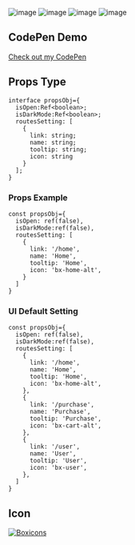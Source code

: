 ![image](https://img.shields.io/badge/Vue%20js-35495E?style=for-the-badge&logo=vuedotjs&logoColor=4FC08D)
![image](https://img.shields.io/badge/Vite-B73BFE?style=for-the-badge&logo=vite&logoColor=FFD62E)
![image](https://img.shields.io/badge/TypeScript-007ACC?style=for-the-badge&logo=typescript&logoColor=white)
![image](https://img.shields.io/badge/-Scss-eee?style=for-the-badge&logo=sass)
## CodePen Demo

[Check out my CodePen](https://codepen.io/justin880929/pen/Yzowegd)

## Props Type
```
interface propsObj={
  isOpen:Ref<boolean>;
  isDarkMode:Ref<boolean>;
  routesSetting: [
    {
      link: string;
      name: string;
      tooltip: string;
      icon: string
    }
  ];
}
```
### Props Example
```
const propsObj={
  isOpen: ref(false),
  isDarkMode:ref(false),
  routesSetting: [
    {
      link: '/home',
      name: 'Home',
      tooltip: 'Home',
      icon: 'bx-home-alt',
    }
  ]
}
```
### UI Default Setting
```
const propsObj={
  isOpen: ref(false),
  isDarkMode:ref(false),
  routesSetting: [
    {
      link: '/home',
      name: 'Home',
      tooltip: 'Home',
      icon: 'bx-home-alt',
    },
    {
      link: '/purchase',
      name: 'Purchase',
      tooltip: 'Purchase',
      icon: 'bx-cart-alt',
    },
    {
      link: '/user',
      name: 'User',
      tooltip: 'User',
      icon: 'bx-user',
    },
  ]
}
```
## Icon
[![Boxicons](https://img.shields.io/badge/Icon%20Library-Boxicons-c4caef?style=for-the-badge&logo=boxicons&logoColor=white)](https://boxicons.com/)
